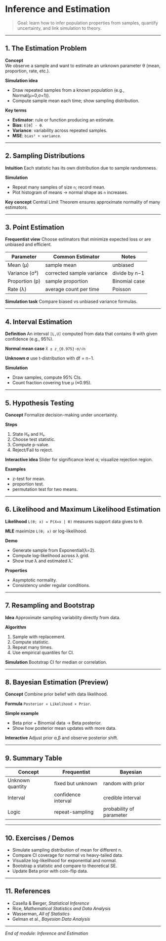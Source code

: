 # Inference and Estimation

> Goal: learn how to infer population properties from samples, quantify uncertainty, and link simulation to theory.

---

## 1. The Estimation Problem

**Concept**  
We observe a sample and want to estimate an unknown parameter θ (mean, proportion, rate, etc.).

**Simulation idea**
- Draw repeated samples from a known population (e.g., Normal(μ=0,σ=1)).  
- Compute sample mean each time; show sampling distribution.

**Key terms**
- **Estimator**: rule or function producing an estimate.  
- **Bias**: `E[θ̂] - θ`.  
- **Variance**: variability across repeated samples.  
- **MSE**: `bias² + variance`.

---

## 2. Sampling Distributions

**Intuition**
Each statistic has its own distribution due to sample randomness.

**Simulation**
- Repeat many samples of size `n`; record mean.  
- Plot histogram of means → normal shape as `n` increases.

**Key concept**
Central Limit Theorem ensures approximate normality of many estimators.

---

## 3. Point Estimation

**Frequentist view**
Choose estimators that minimize expected loss or are unbiased and efficient.

| Parameter | Common Estimator | Notes |
|------------|------------------|-------|
| Mean (μ) | sample mean | unbiased |
| Variance (σ²) | corrected sample variance | divide by n−1 |
| Proportion (p) | sample proportion | Binomial case |
| Rate (λ) | average count per time | Poisson |

**Simulation task**
Compare biased vs unbiased variance formulas.

---

## 4. Interval Estimation

**Definition**
An interval `[L,U]` computed from data that contains θ with given confidence (e.g., 95%).

**Normal mean case**
`X̄ ± z_{0.975}·σ/√n`

**Unknown σ**
use t-distribution with df = n−1.

**Simulation**
- Draw samples, compute 95% CIs.  
- Count fraction covering true μ (≈0.95).

---

## 5. Hypothesis Testing

**Concept**
Formalize decision-making under uncertainty.

**Steps**
1. State H₀ and H₁.  
2. Choose test statistic.  
3. Compute p-value.  
4. Reject/Fail to reject.

**Interactive idea**
Slider for significance level α; visualize rejection region.

**Examples**
- z-test for mean.  
- proportion test.  
- permutation test for two means.

---

## 6. Likelihood and Maximum Likelihood Estimation

**Likelihood**
`L(θ; x) = P(X=x | θ)` measures support data gives to θ.

**MLE**
maximize `L(θ; x)` or log-likelihood.

**Demo**
- Generate sample from Exponential(λ=2).  
- Compute log-likelihood across λ grid.  
- Show true λ and estimated λ̂.

**Properties**
- Asymptotic normality.  
- Consistency under regular conditions.

---

## 7. Resampling and Bootstrap

**Idea**
Approximate sampling variability directly from data.

**Algorithm**
1. Sample with replacement.  
2. Compute statistic.  
3. Repeat many times.  
4. Use empirical quantiles for CI.

**Simulation**
Bootstrap CI for median or correlation.

---

## 8. Bayesian Estimation (Preview)

**Concept**
Combine prior belief with data likelihood.

**Formula**
`Posterior ∝ Likelihood × Prior`.

**Simple example**
- Beta prior + Binomial data → Beta posterior.  
- Show how posterior mean updates with more data.

**Interactive**
Adjust prior α,β and observe posterior shift.

---

## 9. Summary Table

| Concept | Frequentist | Bayesian |
|----------|--------------|----------|
| Unknown quantity | fixed but unknown | random with prior |
| Interval | confidence interval | credible interval |
| Logic | repeat-sampling | probability of parameter |

---

## 10. Exercises / Demos

- Simulate sampling distribution of mean for different n.  
- Compare CI coverage for normal vs heavy-tailed data.  
- Visualize log-likelihood for exponential and normal.  
- Bootstrap a statistic and compare to theoretical SE.  
- Update Beta prior with coin-flip data.

---

## 11. References

- Casella & Berger, *Statistical Inference*  
- Rice, *Mathematical Statistics and Data Analysis*  
- Wasserman, *All of Statistics*  
- Gelman et al., *Bayesian Data Analysis*  

---

*End of module: Inference and Estimation*
